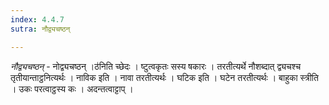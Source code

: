 ```yaml
---
index: 4.4.7
sutra: नौद्व्यचष्ठन्

---
```

_नौद्व्यचष्ठन्_ - नोद्व्यचष्ठन् ।ठ॑निति च्छेदः । ष्टुत्वकृतः सस्य षकारः । तरतीत्यर्थे नौशब्दात् द्व्यचश्च तृतीयान्ताट्ठनित्यर्थः । नाविक इति । नावा तरतीत्यर्थः । घटिक इति । घटेन तरतीत्यर्थः । बाहुका स्त्रीति । उकः परत्वाट्ठस्य कः । अदन्तत्वाट्टाप् । 